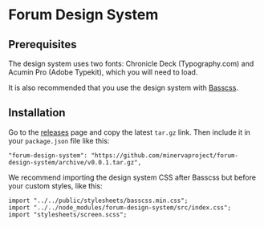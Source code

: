 # Forum Design System

## Prerequisites

The design system uses two fonts: Chronicle Deck (Typography.com) and Acumin Pro (Adobe Typekit), which you will need to load.

It is also recommended that you use the design system with [Basscss](https://basscss.com/).

## Installation

Go to the [releases](https://github.com/minervaproject/forum-design-system/releases) page and copy the latest `tar.gz` link. Then include it in your `package.json` file like this:

```
"forum-design-system": "https://github.com/minervaproject/forum-design-system/archive/v0.0.1.tar.gz",
```

We recommend importing the design system CSS after Basscss but before your custom styles, like this:

```
import "../../public/stylesheets/basscss.min.css";
import "../../node_modules/forum-design-system/src/index.css";
import "stylesheets/screen.scss";
```
